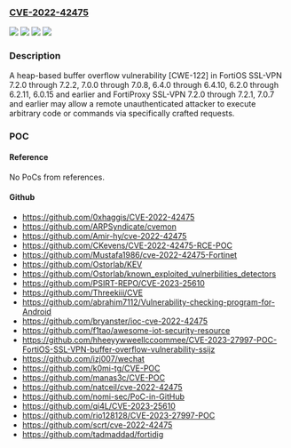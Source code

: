 ### [CVE-2022-42475](https://cve.mitre.org/cgi-bin/cvename.cgi?name=CVE-2022-42475)
![](https://img.shields.io/static/v1?label=Product&message=FortiOS&color=blue)
![](https://img.shields.io/static/v1?label=Product&message=FortiProxy&color=blue)
![](https://img.shields.io/static/v1?label=Version&message=%3D%207.2.0%20&color=brighgreen)
![](https://img.shields.io/static/v1?label=Vulnerability&message=Execute%20unauthorized%20code%20or%20commands&color=brighgreen)

### Description

A heap-based buffer overflow vulnerability [CWE-122] in FortiOS SSL-VPN 7.2.0 through 7.2.2, 7.0.0 through 7.0.8, 6.4.0 through 6.4.10, 6.2.0 through 6.2.11, 6.0.15 and earlier and FortiProxy SSL-VPN 7.2.0 through 7.2.1, 7.0.7 and earlier may allow a remote unauthenticated attacker to execute arbitrary code or commands via specifically crafted requests.

### POC

#### Reference
No PoCs from references.

#### Github
- https://github.com/0xhaggis/CVE-2022-42475
- https://github.com/ARPSyndicate/cvemon
- https://github.com/Amir-hy/cve-2022-42475
- https://github.com/CKevens/CVE-2022-42475-RCE-POC
- https://github.com/Mustafa1986/cve-2022-42475-Fortinet
- https://github.com/Ostorlab/KEV
- https://github.com/Ostorlab/known_exploited_vulnerbilities_detectors
- https://github.com/PSIRT-REPO/CVE-2023-25610
- https://github.com/Threekiii/CVE
- https://github.com/abrahim7112/Vulnerability-checking-program-for-Android
- https://github.com/bryanster/ioc-cve-2022-42475
- https://github.com/f1tao/awesome-iot-security-resource
- https://github.com/hheeyywweellccoommee/CVE-2023-27997-POC-FortiOS-SSL-VPN-buffer-overflow-vulnerability-ssijz
- https://github.com/izj007/wechat
- https://github.com/k0mi-tg/CVE-POC
- https://github.com/manas3c/CVE-POC
- https://github.com/natceil/cve-2022-42475
- https://github.com/nomi-sec/PoC-in-GitHub
- https://github.com/qi4L/CVE-2023-25610
- https://github.com/rio128128/CVE-2023-27997-POC
- https://github.com/scrt/cve-2022-42475
- https://github.com/tadmaddad/fortidig

